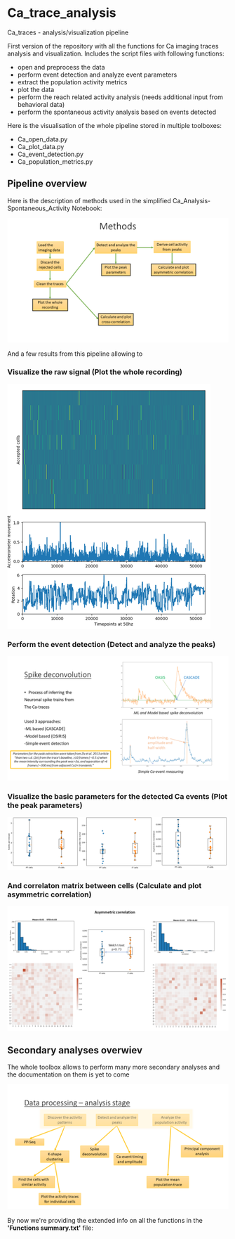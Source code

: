 # Ca_trace_analysis
Ca_traces - analysis/visualization pipeline

First version of the repository with all the functions for Ca imaging traces
analysis and visualization. Includes the script files with following functions:

- open and preprocess the data 
- perform event detection and analyze event parameters
- extract the population activity metrics
- plot the data
- perform the reach related activity analysis (needs additional input from behavioral data)
- perform the spontaneous activity analysis based on events detected

Here is the visualisation of the whole pipeline stored in multiple toolboxes:
- Ca_open_data.py 
- Ca_plot_data.py 
- Ca_event_detection.py 
- Ca_population_metrics.py 

## Pipeline overview
Here is the description of methods used in the simplified Ca_Analysis-Spontaneous_Activity Notebook:

![plot](https://github.com/BerezhnoyD/Ca_trace_analysis/blob/main/pictures/Ca_signal_spontaneous.png)

And a few results from this pipeline allowing to 
### Visualize the raw signal (Plot the whole recording)

![alt text](https://github.com/BerezhnoyD/Ca_trace_analysis/blob/main/pictures/Raw_signal.png?raw=true)

### Perform the event detection (Detect and analyze the peaks)

![alt text](https://github.com/BerezhnoyD/Ca_trace_analysis/blob/main/pictures/Event_detection.png?raw=true)


### Visualize the basic parameters for the detected Ca events (Plot the peak parameters)

![alt text](https://github.com/BerezhnoyD/Ca_trace_analysis/blob/main/pictures/Basic_parameters.png?raw=true)


### And correlaton matrix between cells (Calculate and plot asymmetric correlation)

![alt text](https://github.com/BerezhnoyD/Ca_trace_analysis/blob/main/pictures/Correlation_visualization.png?raw=true)


## Secondary analyses overwiev
The whole toolbox allows to perform many more secondary analyses and the documentation on them is yet to come

![alt text](https://github.com/BerezhnoyD/Ca_trace_analysis/blob/main/pictures/Ca_signal_overview.png?raw=true)

By now we're providing the extended info on all the functions in the **'Functions summary.txt'** file:
